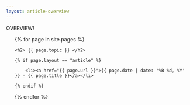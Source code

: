 ```yaml
---
layout: article-overview
---
```


OVERVIEW!

<ul>
{% for page in site.pages %}

    <h2> {{ page.topic }} </h2>

    {% if page.layout == "article" %}

        <li><a href="{{ page.url }}">{{ page.date | date: '%B %d, %Y' }} - {{ page.title }}</a></li>

    {% endif %}

{% endfor %}
</ul>